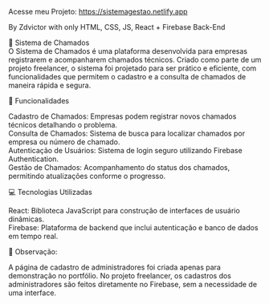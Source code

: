 Acesse meu Projeto: https://sistemagestao.netlify.app

By Zdvictor with only HTML, CSS, JS, React + Firebase Back-End

🚀 Sistema de Chamados<br />
O Sistema de Chamados é uma plataforma desenvolvida para empresas registrarem e acompanharem chamados técnicos. Criado como parte de um projeto freelancer, o sistema foi projetado para ser prático e eficiente, com funcionalidades que permitem o cadastro e a consulta de chamados de maneira rápida e segura.<br />

🎯 Funcionalidades<br />

Cadastro de Chamados: Empresas podem registrar novos chamados técnicos detalhando o problema.<br />
Consulta de Chamados: Sistema de busca para localizar chamados por empresa ou número de chamado.<br />
Autenticação de Usuários: Sistema de login seguro utilizando Firebase Authentication.<br />
Gestão de Chamados: Acompanhamento do status dos chamados, permitindo atualizações conforme o progresso.<br />

💻 Tecnologias Utilizadas<br />

React: Biblioteca JavaScript para construção de interfaces de usuário dinâmicas.<br />
Firebase: Plataforma de backend que inclui autenticação e banco de dados em tempo real.<br />

🔔 Observação:<br />

A página de cadastro de administradores foi criada apenas para demonstração no portfólio. No projeto freelancer, os cadastros dos administradores são feitos diretamente no Firebase, sem a necessidade de uma interface.

